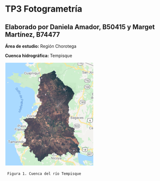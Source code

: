 # TP3 Fotogrametría
## Elaborado por Daniela Amador, B50415 y Marget Martínez, B74477

**Área de estudio:** Región Chorotega

**Cuenca hidrográfica:** Tempisque

![cuenca tempisque](https://github.com/margetmartinez/TP3-fotogrametr-a/blob/main/tem.PNG)

     Figura 1. Cuenca del río Tempisque
